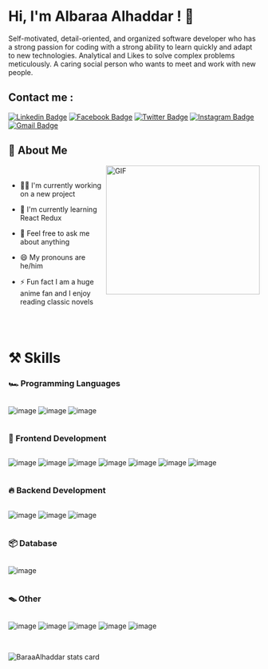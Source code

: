 # Hi, I'm Albaraa Alhaddar ! 👋

Self-motivated, detail-oriented, and organized software developer who has a strong passion for coding with a strong ability to learn quickly and adapt to new technologies. Analytical and Likes to solve complex problems meticulously. A caring social person who wants to meet
and work with new people.

## Contact me :

[![Linkedin Badge](https://img.shields.io/badge/LinkedIn-0077B5?style=for-the-badge&logo=linkedin&logoColor=white)](https://www.linkedin.com/in/albaraaalhaddar/)
[![Facebook Badge](https://img.shields.io/badge/Facebook-1877F2?style=for-the-badge&logo=facebook&logoColor=white)](https://web.facebook.com/baraa.alhaddar)
[![Twitter Badge](https://img.shields.io/badge/Twitter-1DA1F2?style=for-the-badge&logo=twitter&logoColor=white)](https://twitter.com/baraaweeb)
[![Instagram Badge](https://img.shields.io/badge/Instagram-E4405F?style=for-the-badge&logo=instagram&logoColor=white)](https://www.instagram.com/baraaweeb/)
[![Gmail Badge](https://img.shields.io/badge/Gmail-D14836?style=for-the-badge&logo=gmail&logoColor=white)](mailto:mymukul112@gmail.com)

## 🚀 About Me

<img align="right" alt="GIF" src="https://mir-s3-cdn-cf.behance.net/project_modules/max_1200/06f21a161921919.63cd7887d0a70.gif" width="308" height="258" />

<br/>
    
    
    
    
- 👩‍💻 I'm currently working on a new project

- 🧠 I'm currently learning React Redux

- 💬 Feel free to ask me about anything

- 😄 My pronouns are he/him

- ⚡️ Fun fact I am a huge anime fan and I enjoy reading classic novels

<br/>

<br/>

# ⚒️ Skills

### 🏎️ Programming Languages

<div style="display: flex; gap: 0.25rem">

![image](https://img.shields.io/badge/JavaScript-323330?style=for-the-badge&logo=javascript&logoColor=F7DF1E)
![image](https://img.shields.io/badge/HTML5-E34F26?style=for-the-badge&logo=html5&logoColor=white)
![image](https://img.shields.io/badge/CSS3-1572B6?style=for-the-badge&logo=css3&logoColor=white)


</div>

### 🌋 Frontend Development

<div style="display: flex; gap: 0.25rem">

![image](https://img.shields.io/badge/React-20232A?style=for-the-badge&logo=react&logoColor=61DAFB)
![image](https://img.shields.io/badge/React_Router-CA4245?style=for-the-badge&logo=react-router&logoColor=white)
![image](https://img.shields.io/badge/CSS3-1572B6?style=for-the-badge&logo=css3&logoColor=white)
![image](https://img.shields.io/badge/jQuery-0769AD?style=for-the-badge&logo=jquery&logoColor=white)
![image](https://img.shields.io/badge/Material%20UI-007FFF?style=for-the-badge&logo=mui&logoColor=white)
![image](https://img.shields.io/badge/Bootstrap-563D7C?style=for-the-badge&logo=bootstrap&logoColor=white)
![image](https://img.shields.io/badge/styled--components-DB7093?style=for-the-badge&logo=styled-components&logoColor=white)

</div>

### 🔥 Backend Development

<div style="display: flex; gap: 0.25rem">

![image](https://img.shields.io/badge/Node.js-339933?style=for-the-badge&logo=nodedotjs&logoColor=white)
![image](https://img.shields.io/badge/Express.js-000000?style=for-the-badge&logo=express&logoColor=white)
![image](https://img.shields.io/badge/json-5E5C5C?style=for-the-badge&logo=json&logoColor=white)

</div>

### 📦 Database

<div style="display: flex; gap: 0.25rem">

![image](https://img.shields.io/badge/MongoDB-4EA94B?style=for-the-badge&logo=mongodb&logoColor=white)

</div>

### 🪤 Other

<div style="display: flex; gap:0.25rem">

![image](https://img.shields.io/badge/GIT-E44C30?style=for-the-badge&logo=git&logoColor=white)
![image](https://img.shields.io/badge/powershell-5391FE?style=for-the-badge&logo=powershell&logoColor=white)
![image](https://img.shields.io/badge/JWT-000000?style=for-the-badge&logo=JSON%20web%20tokens&logoColor=white)
![image](https://img.shields.io/badge/Postman-FF6C37?style=for-the-badge&logo=Postman&logoColor=white)
![image](https://img.shields.io/badge/VSCode-0078D4?style=for-the-badge&logo=visual%20studio%20code&logoColor=white)

</div>

<br />

<img align="center" src="https://github-readme-stats-git-masterrstaa-rickstaa.vercel.app/api?username=BaraaAlhaddar&theme=tokyonight" alt="BaraaAlhaddar stats card" /></p>
